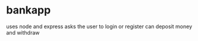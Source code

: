 # bankapp
uses node and express 
asks the user to login or register
can deposit money and withdraw 

